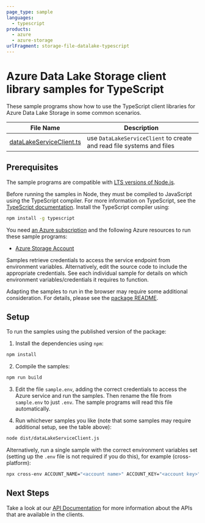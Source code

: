 ```yaml
---
page_type: sample
languages:
  - typescript
products:
  - azure
  - azure-storage
urlFragment: storage-file-datalake-typescript
---
```


# Azure Data Lake Storage client library samples for TypeScript

These sample programs show how to use the TypeScript client libraries for Azure Data Lake Storage in some common scenarios.

| **File Name**                                     | **Description**                                                       |
| ------------------------------------------------- | --------------------------------------------------------------------- |
| [dataLakeServiceClient.ts][datalakeserviceclient] | use `DataLakeServiceClient` to create and read file systems and files |

## Prerequisites

The sample programs are compatible with [LTS versions of Node.js](https://github.com/nodejs/release#release-schedule).

Before running the samples in Node, they must be compiled to JavaScript using the TypeScript compiler. For more information on TypeScript, see the [TypeScript documentation][typescript]. Install the TypeScript compiler using:

```bash
npm install -g typescript
```

You need [an Azure subscription][freesub] and the following Azure resources to run these sample programs:

- [Azure Storage Account][createinstance_azurestorageaccount]

Samples retrieve credentials to access the service endpoint from environment variables. Alternatively, edit the source code to include the appropriate credentials. See each individual sample for details on which environment variables/credentials it requires to function.

Adapting the samples to run in the browser may require some additional consideration. For details, please see the [package README][package].

## Setup

To run the samples using the published version of the package:

1. Install the dependencies using `npm`:

```bash
npm install
```

2. Compile the samples:

```bash
npm run build
```

3. Edit the file `sample.env`, adding the correct credentials to access the Azure service and run the samples. Then rename the file from `sample.env` to just `.env`. The sample programs will read this file automatically.

4. Run whichever samples you like (note that some samples may require additional setup, see the table above):

```bash
node dist/dataLakeServiceClient.js
```

Alternatively, run a single sample with the correct environment variables set (setting up the `.env` file is not required if you do this), for example (cross-platform):

```bash
npx cross-env ACCOUNT_NAME="<account name>" ACCOUNT_KEY="<account key>" node dist/dataLakeServiceClient.js
```

## Next Steps

Take a look at our [API Documentation][apiref] for more information about the APIs that are available in the clients.

[datalakeserviceclient]: https://github.com/Azure/azure-sdk-for-js/blob/main/sdk/storage/storage-file-datalake/samples/v12/typescript/src/dataLakeServiceClient.ts
[apiref]: https://docs.microsoft.com/javascript/api/@azure/storage-file-datalake
[freesub]: https://azure.microsoft.com/free/
[createinstance_azurestorageaccount]: https://docs.microsoft.com/azure/storage/common/storage-account-overview
[package]: https://github.com/Azure/azure-sdk-for-js/tree/main/sdk/storage/storage-file-datalake/README.md
[typescript]: https://www.typescriptlang.org/docs/home.html
